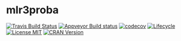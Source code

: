 # mlr3proba

[![Travis Build Status](https://travis-ci.com/RaphaelS1/mlr3pro.svg?token=evqgQ9bSLhPJ5w9ZLKHR&branch=master)](https://travis-ci.com/RaphaelS1/mlr3pro)
[![Appveyor Build status](https://ci.appveyor.com/api/projects/status/vc0b3o2mir3hhsvv?svg=true)](https://ci.appveyor.com/project/RaphaelS1/mlr3proba)
[![codecov](https://codecov.io/gh/alan-turing-institute/mlr3proba/branch/master/graph/badge.svg)](https://codecov.io/gh/alan-turing-institute/mlr3proba)
[![Lifecycle](https://img.shields.io/badge/lifecycle-experimental-orange.svg)](https://img.shields.io/badge/lifecycle-experimental-orange.svg)
[![License MIT](https://img.shields.io/badge/License-MIT-yellow.svg)](https://opensource.org/licenses/MIT)
[![CRAN Version](https://www.r-pkg.org/badges/version-ago/mlr3proba)](https://www.r-pkg.org/badges/version-ago/mlr3proba)

<!--
<https://cranlogs.r-pkg.org/badges/grand-total/distr6?color=brightgreen>
[![dependencies](https://tinyverse.netlify.com/badge/distr6)](https://CRAN.R-project.org/package=distr6)
[![CRAN Checks](https://cranchecks.info/badges/summary/distr6)](https://cran.r-project.org/web/checks/check_results_distr6.html)-->
